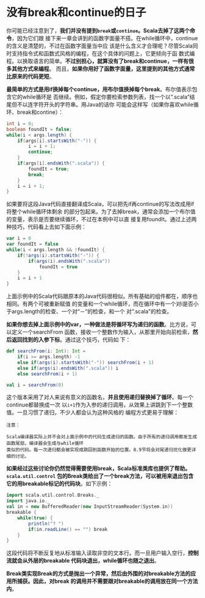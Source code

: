没有break和continue的日子
================================================================================
你可能已经注意到了，**我们并没有提到`break`或`continue`。Scala去掉了这两个命令**，因为它们跟
接下来一章会讲到的函数字面量不搭。在while循环中，continue的含义是清楚的，不过在函数字面量当中应
该是什么含义才合理呢？尽管Scala同时支持指令式和函数式风格的编程，在这个具体的问题上，它更倾向于函
数式编程。以换取语言的简单。**不过别担心，就算没有了break和continue，一样有很多其他方式来编程**。
而且，**如果你用好了函数字面量，这里提到的其他方式通常比原来的代码更短**。

**最简单的方式是用if换掉每个continue，用布尔值换掉每个break**。布尔值表示包含它的while循环是
否继续。例如，假定你要检索参数列表，找一个以“.scala”结尾但不以连字符开头的字符串。用Java的话你
可能会这样写（如果你喜欢while循环、break和contine）：
```java
int i = 0;
boolean foundIt = false;
while(i < args.length) {
    if(args[i].startsWith("-")) {
        i = i + 1;
        continue;
    }
    if(args[i].endsWith(".scala")) {
        foundIt = true;
        break;
    }
    i = i + 1;
}
```
如果要将这段Java代码直接翻译成Scala，可以把先if再continue的写法改成用if将整个while循环体剩余
的部分包起来。为了去掉break，通常会添加一个布尔值的变量，表示是否要继续循环，不过在本例中可以直
接复用foundIt。通过上述两种技巧，代码看上去如下面示例：
```scala
var i = 0
var foundIt = false
while(i < args.length && !foundIt) {
    if(!args(i).startsWith("-")) {
        if(args(i).endsWith(".scala"))
            foundIt = true
    }
    i = i + 1
}
```
上面示例中的Scala代码跟原本的Java代码很相似。所有基础的组件都在，顺序也相同。有两个可被重新赋值
的变量和一个while循环，而在循环中有一个对i是否小于args.length的检查、一个对“－“的检查，和一个
对“.scala"的检查。

**如果你想去掉上面示例中的var，一种做法是将循环写为递归的函数**。比方说，可以定义一个searchFrom
函数，接收一个整数作为输入，从那里开始向前检索，**然后返回找到的入参下标**。通过这个技巧，代码如
下：
```scala
def searchFrom(i: Int): Int = 
    if(i >= args.length) -1
    else if(args(i).startsWith("-")) searchFrom(i + 1)
    else if(args(i).endsWith(".scala")) i
    else searchFrom(i + 1)

val i = searchFrom(0)
```
这个版本采用了对人来说有意义的函数名，**并且使用递归替换掉了循环**。每一个continue都替换成一次
以`i+1`作为入参的递归调用，从效果上讲跳到下一个整数值。一旦习惯了递归，不少人都会认为这种风格的
编程方式更易于理解：
```
注意：

Scala编译器实际上并不会对上面示例中的代码生成递归的函数。由于所有的递归调用都发生成函数尾部，编译器会生成与while循环
类似的代码。每一次递归都会被实现成跳回到函数开始的位置。8.9节将会对尾递归优化做更详细的讨论。
```
**如果经过这些讨论你仍然觉得需要使用break，Scala标准类库也提供了帮助。`scala.util.control`
包的Break类给出了一个break方法，可以被用来退出包含它的用breakable标记的代码块**。如下示例：
```scala
import scala.util.control.Breaks._
import java.io._
val in = new BufferedReader(new InputStreamReader(System.in))
breakable {
    while(true) {
        println("? ")
        if(in.readLine() == "") break
    }
}
```
这段代码将不断反复地从标准输入读取非空的文本行。而一旦用户输入空行，**控制流就会从外层的breakable
代码块退出，while循环也随之退出**。

**Break类实现Break的方式是抛出一个异常，然后由外围的对breakable方法的应用所捕获。因此，对break
的调用并不需要跟对breakable的调用放在同一个方法内**。



